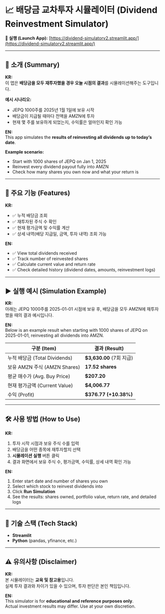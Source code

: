 # 📈 배당금 교차투자 시뮬레이터 (Dividend Reinvestment Simulator)

**🔗 실행 (Launch App):** [https://dividend-simulatorv2.streamlit.app/](https://dividend-simulatorv2.streamlit.app/)

---

## 📝 소개 (Summary)

**KR:**  
이 앱은 **배당금을 모두 재투자했을 경우 오늘 시점의 결과**를 시뮬레이션해주는 도구입니다.

**예시 시나리오:**
- JEPQ 1000주를 2025년 1월 1일에 보유 시작  
- 배당금이 지급될 때마다 전액을 AMZN에 투자  
- 현재 몇 주를 보유하게 되었는지, 수익률은 얼마인지 확인 가능  

**EN:**  
This app simulates the **results of reinvesting all dividends up to today’s date**.

**Example scenario:**
- Start with 1000 shares of JEPQ on Jan 1, 2025  
- Reinvest every dividend payout fully into AMZN  
- Check how many shares you own now and what your return is  

---

## 🔑 주요 기능 (Features)

**KR:**
- ✅ 누적 배당금 조회  
- ✅ 재투자된 주식 수 확인  
- ✅ 현재 평가금액 및 수익률 계산  
- ✅ 상세 내역(배당 지급일, 금액, 투자 내역) 조회 가능  

**EN:**
- ✅ View total dividends received  
- ✅ Track number of reinvested shares  
- ✅ Calculate current value and return rate  
- ✅ Check detailed history (dividend dates, amounts, reinvestment logs)  

---

## ▶️ 실행 예시 (Simulation Example)

**KR:**  
아래는 JEPQ 1000주를 2025-01-01 시점에 보유 후, 배당금을 모두 AMZN에 재투자했을 때의 결과 예시입니다.

**EN:**  
Below is an example result when starting with 1000 shares of JEPQ on 2025-01-01, reinvesting all dividends into AMZN.

| 구분 (Item)              | 결과 (Result)               |
|---------------------------|-----------------------------|
| 누적 배당금 (Total Dividends) | **$3,630.00** (7회 지급)   |
| 보유 AMZN 주식 (AMZN Shares) | **17.52 shares**           |
| 평균 매수가 (Avg. Buy Price) | **$207.20**                |
| 현재 평가금액 (Current Value) | **$4,006.77**              |
| 수익 (Profit)              | **$376.77 (+10.38%)**      |

---

## 🛠 사용 방법 (How to Use)

**KR:**
1. 투자 시작 시점과 보유 주식 수를 입력  
2. 배당금을 어떤 종목에 재투자할지 선택  
3. **시뮬레이션 실행** 버튼 클릭  
4. 결과 화면에서 보유 주식 수, 평가금액, 수익률, 상세 내역 확인 가능  

**EN:**
1. Enter start date and number of shares you own  
2. Select which stock to reinvest dividends into  
3. Click **Run Simulation**  
4. See the results: shares owned, portfolio value, return rate, and detailed logs  

---

## 🧰 기술 스택 (Tech Stack)

- **Streamlit**  
- **Python** (pandas, yfinance, etc.)  

---

## ⚠️ 유의사항 (Disclaimer)

**KR:**  
본 시뮬레이터는 **교육 및 참고용**입니다.  
실제 투자 결과와 차이가 있을 수 있으며, 투자 판단은 본인 책임입니다.  

**EN:**  
This simulator is for **educational and reference purposes only**.  
Actual investment results may differ. Use at your own discretion.  


